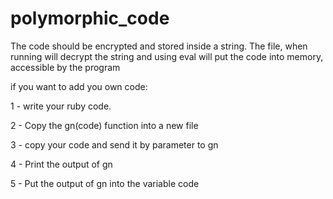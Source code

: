 polymorphic_code
================

The code should be encrypted and stored inside a string. The file, when running will decrypt the string and using eval will put the code into memory, accessible by the program

 
 
 if you want to add you own code: 
 
 1 - write your ruby code. 
 
 2 - Copy the gn(code) function into a new file
 
 3 - copy your code and send it by parameter to gn
 
 4 - Print the output of gn
 
 5 - Put the output of gn into the variable code


